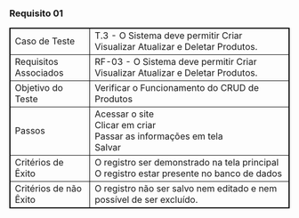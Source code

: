 ### <a name="rf01plano">Requisito 01</a>  

<table border="1" cellspacing="1" cellpadding="1" style="border: thin solid black;">
<tr>
	<td>Caso de Teste</td>
	<td>T.3 - O Sistema deve permitir Criar Visualizar Atualizar e Deletar Produtos.</td>
</tr>
<tr>
	<td>Requisitos Associados</td>
	<td>RF-03 - O Sistema deve permitir Criar Visualizar Atualizar e Deletar Produtos.</td>
</tr>
<tr>
	<td>Objetivo do Teste </td>
	<td>
		Verificar o Funcionamento do CRUD de Produtos <br>	
	</td>
</tr>
<tr>
	<td>Passos</td>
	<td>
		Acessar o site <br>
		Clicar em criar <br>
		Passar as informações em tela <br>
    Salvar <br>
	</td>	
</tr>
<tr>
	<td>Critérios de Êxito</td>
	<td>
		O registro ser demonstrado na tela principal <br>
	  O registro estar presente no banco de dados <br>
	</td>
</tr>
<tr>
	<td>Critérios de não Êxito</td>
	<td>
		O registro não ser salvo nem editado e nem possível de ser excluído.<br>
	</td>
</tr>
</table>
